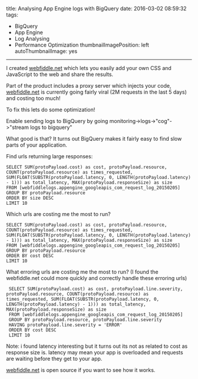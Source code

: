 title: Analysing App Engine logs with BigQuery
date: 2016-03-02 08:59:32
tags:
- BigQuery
- App Engine
- Log Analysing
- Performance Optimization
thumbnailImagePosition: left
autoThumbnailImage: yes
---

I created [webfiddle.net](http://webfiddle.net) which lets you easily add your own CSS and JavaScript to the web and share the results.

Part of the product includes a proxy server which injects your code, [webfiddle.net](http://webfiddle.net) is currently going fairly viral (2M requests in the last 5 days) and costing too much!
<!-- more -->
To fix this lets do some optimization!

Enable sending logs to BigQuery by going monitoring->logs->"cog"->"stream logs to bigquery"

What good is that?
It turns out BigQuery makes it fairly easy to find slow parts of your application.

Find urls returning large responses:

    SELECT SUM(protoPayload.cost) as cost, protoPayload.resource, COUNT(protoPayload.resource) as times_requested, SUM(FLOAT(SUBSTR(protoPayload.latency, 0, LENGTH(protoPayload.latency) - 1))) as total_latency, MAX(protoPayload.responseSize) as size 
    FROM [webfiddlelogs.appengine_googleapis_com_request_log_20150205] 
    GROUP BY protoPayload.resource 
    ORDER BY size DESC 
    LIMIT 10

Which urls are costing me the most to run?

    SELECT SUM(protoPayload.cost) as cost, protoPayload.resource, COUNT(protoPayload.resource) as times_requested, SUM(FLOAT(SUBSTR(protoPayload.latency, 0, LENGTH(protoPayload.latency) - 1))) as total_latency, MAX(protoPayload.responseSize) as size 
    FROM [webfiddlelogs.appengine_googleapis_com_request_log_20150205] 
    GROUP BY protoPayload.resource 
    ORDER BY cost DESC 
    LIMIT 10
    

What erroring urls are costing me the most to run? 
(I found the webfiddle.net could more quickly and correctly handle these erroring urls)

     SELECT SUM(protoPayload.cost) as cost, protoPayload.line.severity, protoPayload.resource, COUNT(protoPayload.resource) as times_requested, SUM(FLOAT(SUBSTR(protoPayload.latency, 0, LENGTH(protoPayload.latency) - 1))) as total_latency, MAX(protoPayload.responseSize) as size 
     FROM [webfiddlelogs.appengine_googleapis_com_request_log_20150205] 
     GROUP BY protoPayload.resource, protoPayload.line.severity 
     HAVING protoPayload.line.severity = 'ERROR'
     ORDER BY cost DESC 
     LIMIT 10   



Note: i found latency interesting but it turns out its not as related to cost as response size is.
latency may mean your app is overloaded and requests are waiting before they get to your app.

[webfiddle.net](http://webfiddle.net) is open source if you want to see how it works.
